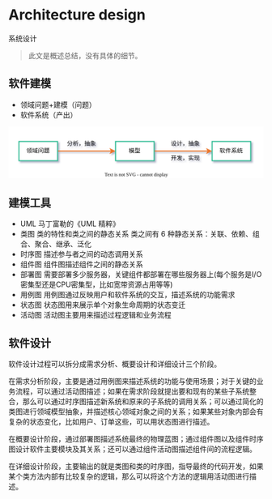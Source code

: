 # Architecture design

系统设计

> 此文是概述总结，没有具体的细节。

## 软件建模

- 领域问题+建模（问题）
- 软件系统（产出）

![Architecture-design-01.drawio.svg](./images/Architecture-design-01.drawio.svg)

## 建模工具

- UML 马丁富勒的《UML 精粹》
- 类图 类的特性和类之间的静态关系 类之间有 6 种静态关系：关联、依赖、组合、聚合、继承、泛化
- 时序图 描述参与者之间的动态调用关系
- 组件图 组件图描述组件之间的静态关系
- 部署图 需要部署多少服务器，关键组件都部署在哪些服务器上(每个服务是I/O密集型还是CPU密集型，比如宽带资源占用等等)
- 用例图 用例图通过反映用户和软件系统的交互，描述系统的功能需求
- 状态图 状态图用来展示单个对象生命周期的状态变迁
- 活动图 活动图主要用来描述过程逻辑和业务流程


## 软件设计

软件设计过程可以拆分成需求分析、概要设计和详细设计三个阶段。

在需求分析阶段，主要是通过用例图来描述系统的功能与使用场景；对于关键的业务流程，可以通过活动图描述；如果在需求阶段就提出要和现有的某些子系统整合，那么可以通过时序图描述新系统和原来的子系统的调用关系；可以通过简化的类图进行领域模型抽象，并描述核心领域对象之间的关系；如果某些对象内部会有复杂的状态变化，比如用户、订单这些，可以用状态图进行描述。

在概要设计阶段，通过部署图描述系统最终的物理蓝图；通过组件图以及组件时序图设计软件主要模块及其关系；还可以通过组件活动图描述组件间的流程逻辑。

在详细设计阶段，主要输出的就是类图和类的时序图，指导最终的代码开发，如果某个类方法内部有比较复杂的逻辑，那么可以将这个方法的逻辑用活动图进行描述。